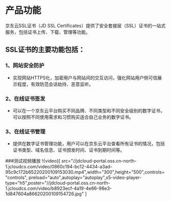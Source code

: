 # 产品功能

京东云SSL证书（JD SSL Certificates）提供了安全套接层（SSL）证书的一站式服务，包括证书上传、下载、管理等功能。

## SSL证书的主要功能包括：

### 1、网站安全防护
- 实现网站HTTPS化，加密用户与网站间的交互访问，强化网站用户侧可信展示程度，有效防范会话劫持、恶意监听。

### 2、在线证书签发
- 可以在一个京东云平台购买不同品牌、不同类型和不同安全级别的数字证书，可以按照不同使用需求和习惯购买适合自己业务的数字证书。

### 3、在线证书管理
- 提供在数字证书管理功能，用户可以在京东云平台查看所有证书的情况，包括证书类型、域名信息、证书颁发时间、证书到期时间等。

###测试视频播放
!{video}[ src="//jdcloud-portal.oss.cn-north-1.jcloudcs.com/video/0860c194-bc12-4434-a3ad-95c9c172b65220200109153030.mp4",width="300",height="500",controls="controls", preload="auto",autoplay="autoplay",x5-video-player-type="h5",poster="//jdcloud-portal.oss.cn-north-1.jcloudcs.com/video/b8923ecf-4a19-4e66-98e3-1d847604a86620200109154726.jpg" ]

